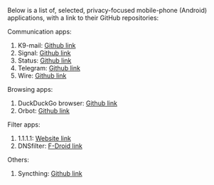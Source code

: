 Below is a list of, selected, privacy-focused mobile-phone (Android) applications, with a link to their GitHub repositories:

Communication apps:
1) K9-mail: [Github link](https://github.com/k9mail/k-9)
2) Signal: [Github link](https://github.com/signalapp/Signal-Android)
3) Status: [Github link](https://github.com/status-im/)
4) Telegram: [Github link](https://github.com/telegramdesktop)
5) Wire: [Github link](https://github.com/wireapp/wire-android)

Browsing apps:
1) DuckDuckGo browser: [Github link](https://github.com/duckduckgo/Android)
2) Orbot: [Github link](https://github.com/guardianproject/Orbot)

Filter apps:
1) 1.1.1.1: [Website link](https://1.1.1.1/)
2) DNSfilter: [F-Droid link](https://f-droid.org/en/packages/dnsfilter.android/)

Others:
1) Syncthing: [Github link](https://github.com/syncthing/syncthing-android)

